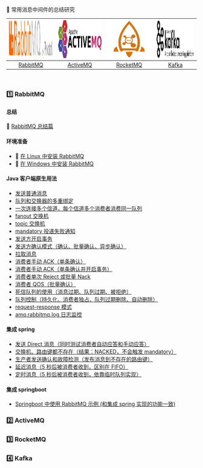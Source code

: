 
:rocket: 常用消息中间件的总结研究<br>

| <img src="docs/01 rabbitmq/RabbitMQ-logo.svg" href="http://www.rabbitmq.com/" width="200" height="100"> |<img src="docs/02 activemq/activemq-logo.png"  href="http://activemq.apache.org/" width="200" height="100"> | <img src="docs/03 rocketmq/rmq-logo.png" href="http://rocketmq.apache.org/" width="200" height="100"> | <img src="docs/04 kafka/logo.png" href="http://kafka.apache.org/" width="200" height="100">|
| :--------: | :---------: | :---------: | :---------: |
| [RabbitMQ](#one-RabbitMQ) | [ActiveMQ](#two-ActiveMQ)|[RocketMQ](#three-RocketMQ) | [Kafka](#four-Kafka) |

<br>

### :one: RabbitMQ

#### 总结

:memo: [RabbitMQ 总结篇](https://github.com/pleuvoir/mq-research/blob/master/docs/01%20rabbitmq/README.md)

#### 环境准备

* :memo: [在 Linux 中安装 RabbitMQ](https://pleuvoir.github.io/2017/09/28/rabbitmq-an-zhuang/)
* :memo: [在 Windows 中安装 RabbitMQ](https://github.com/pleuvoir/reference-samples/tree/master/spring-amqp-example)

#### Java 客户端原生用法

* [发送普通消息](https://github.com/pleuvoir/mq-research/tree/master/source/rabbitmq/rabbitmq-native/src/main/java/io/github/pleuvoir/exchange/direct)
* [队列和交换器的多重绑定](https://github.com/pleuvoir/mq-research/tree/master/source/rabbitmq/rabbitmq-native/src/main/java/io/github/pleuvoir/exchange/direct)
* [一次连接多个信道，每个信道多个消费者消费同一队列](https://github.com/pleuvoir/mq-research/tree/master/source/rabbitmq/rabbitmq-native/src/main/java/io/github/pleuvoir/exchange/direct)
* [fanout 交换机](https://github.com/pleuvoir/mq-research/tree/master/source/rabbitmq/rabbitmq-native/src/main/java/io/github/pleuvoir/exchange/fanout)
* [topic 交换机](https://github.com/pleuvoir/mq-research/tree/master/source/rabbitmq/rabbitmq-native/src/main/java/io/github/pleuvoir/exchange/topic)
* [mandatory 投递失败通知](https://github.com/pleuvoir/mq-research/tree/master/source/rabbitmq/rabbitmq-native/src/main/java/io/github/pleuvoir/mandatory)
* [发送方开启事务](https://github.com/pleuvoir/mq-research/tree/master/source/rabbitmq/rabbitmq-native/src/main/java/io/github/pleuvoir/transaction)
* [发送方确认模式（确认、批量确认、异步确认）](https://github.com/pleuvoir/mq-research/tree/master/source/rabbitmq/rabbitmq-native/src/main/java/io/github/pleuvoir/producerconfirm)
* [拉取消息](https://github.com/pleuvoir/mq-research/tree/master/source/rabbitmq/rabbitmq-native/src/main/java/io/github/pleuvoir/pullmessage)
* [消费者手动 ACK（单条确认）](https://github.com/pleuvoir/mq-research/tree/master/source/rabbitmq/rabbitmq-native/src/main/java/io/github/pleuvoir/consumerack)
* [消费者手动 ACK（单条确认并开启事务）](https://github.com/pleuvoir/mq-research/tree/master/source/rabbitmq/rabbitmq-native/src/main/java/io/github/pleuvoir/consumerack)
* [消费者单次 Reject 或批量 Nack](https://github.com/pleuvoir/mq-research/tree/master/source/rabbitmq/rabbitmq-native/src/main/java/io/github/pleuvoir/consumerack)
* [消费者 QOS（批量确认）](https://github.com/pleuvoir/mq-research/tree/master/source/rabbitmq/rabbitmq-native/src/main/java/io/github/pleuvoir/qos)
* [死信队列的使用（消息过期、队列过期、被拒绝）](https://github.com/pleuvoir/mq-research/tree/master/source/rabbitmq/rabbitmq-native/src/main/java/io/github/pleuvoir/deadletter)
* [队列控制（持久化、消费者独占、队列过期删除、自动删除）](https://github.com/pleuvoir/mq-research/tree/master/source/rabbitmq/rabbitmq-native/src/main/java/io/github/pleuvoir/queue)
* [request-response 模式](https://github.com/pleuvoir/mq-research/tree/master/source/rabbitmq/rabbitmq-native/src/main/java/io/github/pleuvoir/requestresponse)
* [amq.rabbitmq.log 日志监控](https://github.com/pleuvoir/mq-research/tree/master/source/rabbitmq/rabbitmq-native/src/main/java/io/github/pleuvoir/system)

#### 集成 spring 

* [发送 Direct 消息（同时测试消费者自动应答和手动应答）](https://github.com/pleuvoir/mq-research/blob/master/source/rabbitmq/rabbitmq-springmvc/src/main/java/io/github/pleuvoir/rabbit/producer/NormalMessageProducer.java)
* [交换机、路由键都不存在（结果：NACKED，不会触发 mandatory）](https://github.com/pleuvoir/mq-research/blob/master/source/rabbitmq/rabbitmq-springmvc/src/main/java/io/github/pleuvoir/rabbit/producer/NoExchangeProducer.java)
* [生产者发送确认和故障检测（发布消息到不存在的路由键）](https://github.com/pleuvoir/mq-research/blob/master/source/rabbitmq/rabbitmq-springmvc/src/main/java/io/github/pleuvoir/rabbit/producer/ProducerWithConfirmAndReturnCallback.java)
* [延迟消息（5 秒后被消费者收到，区别在 FIFO）](https://github.com/pleuvoir/mq-research/blob/master/source/rabbitmq/rabbitmq-springmvc/src/main/java/io/github/pleuvoir/rabbit/producer/DelayMessageProducer.java)
* [定时消息（5 秒后被消费者收到，依靠临时队列实现）](https://github.com/pleuvoir/mq-research/blob/master/source/rabbitmq/rabbitmq-springmvc/src/main/java/io/github/pleuvoir/rabbit/producer/FixedTimeMessageProducer.java)

#### 集成 springboot 

* [Springboot 中使用 RabbitMQ 示例 (和集成 spring 实现的功能一致)](https://github.com/pleuvoir/mq-research/tree/master/source/rabbitmq/rabbitmq-springboot)

### :two: ActiveMQ

### :three: RocketMQ

### :four: Kafka
